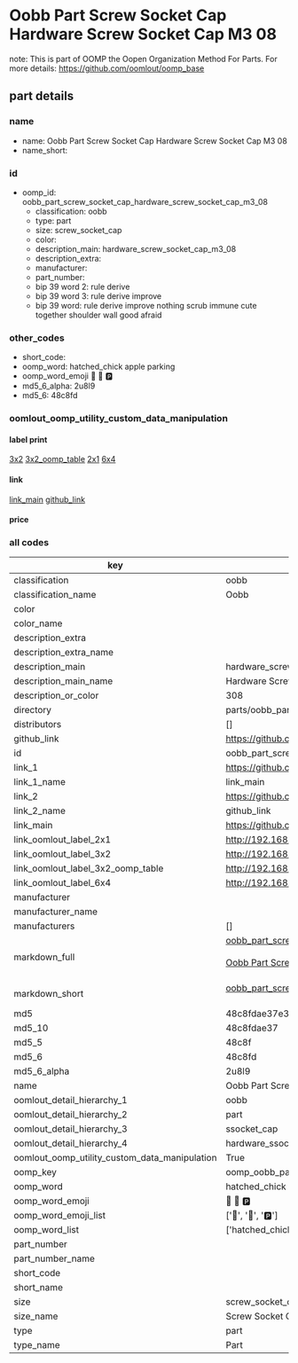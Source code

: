 # Oobb Part Screw Socket Cap Hardware Screw Socket Cap M3 08  

note: This is part of OOMP the Oopen Organization Method For Parts. For more details: https://github.com/oomlout/oomp_base

##  part details





### name
* name: Oobb Part Screw Socket Cap Hardware Screw Socket Cap M3 08
* name_short: 
### id
* oomp_id: oobb_part_screw_socket_cap_hardware_screw_socket_cap_m3_08
  * classification: oobb
  * type: part
  * size: screw_socket_cap
  * color: 
  * description_main: hardware_screw_socket_cap_m3_08
  * description_extra: 
  * manufacturer: 
  * part_number: 
  * bip 39 word 2: rule derive
  * bip 39 word 3: rule derive improve
  * bip 39 word: rule derive improve nothing scrub immune cute together shoulder wall good afraid

### other_codes
* short_code: 
* oomp_word: hatched_chick apple parking
* oomp_word_emoji :hatched_chick: :apple: :parking:
* md5_6_alpha: 2u8l9
* md5_6: 48c8fd






### oomlout_oomp_utility_custom_data_manipulation
#### label print
[3x2](http://192.168.1.245:1112/?label=oomp%202u8l9)
[3x2_oomp_table](http://192.168.1.107:1112/?label=oomp%202u8l9)
[2x1](http://192.168.1.242:1112/?label=oomp%202u8l9)
[6x4](http://192.168.1.55:1112/?label=oomp%202u8l9)    

#### link

[link_main](https://github.com/oomlout/oomlout_oomp_current_version_messy/tree/main/parts/oobb_part_screw_socket_cap_hardware_screw_socket_cap_m3_08) [github_link](https://github.com/oomlout/oomlout_oomp_part_src/tree/main/parts/oobb_part_screw_socket_cap_hardware_screw_socket_cap_m3_08)                             

#### price







### all codes 
| key | value |  
| --- | --- |  
| classification | oobb |  
| classification_name | Oobb |  
| color |  |  
| color_name |  |  
| description_extra |  |  
| description_extra_name |  |  
| description_main | hardware_screw_socket_cap_m3_08 |  
| description_main_name | Hardware Screw Socket Cap M3 08 |  
| description_or_color | 308 |  
| directory | parts/oobb_part_screw_socket_cap_hardware_screw_socket_cap_m3_08 |  
| distributors | [] |  
| github_link | https://github.com/oomlout/oomlout_oomp_part_src/tree/main/parts/oobb_part_screw_socket_cap_hardware_screw_socket_cap_m3_08 |  
| id | oobb_part_screw_socket_cap_hardware_screw_socket_cap_m3_08 |  
| link_1 | https://github.com/oomlout/oomlout_oomp_current_version_messy/tree/main/parts/oobb_part_screw_socket_cap_hardware_screw_socket_cap_m3_08 |  
| link_1_name | link_main |  
| link_2 | https://github.com/oomlout/oomlout_oomp_part_src/tree/main/parts/oobb_part_screw_socket_cap_hardware_screw_socket_cap_m3_08 |  
| link_2_name | github_link |  
| link_main | https://github.com/oomlout/oomlout_oomp_current_version_messy/tree/main/parts/oobb_part_screw_socket_cap_hardware_screw_socket_cap_m3_08 |  
| link_oomlout_label_2x1 | http://192.168.1.242:1112/?label=oomp%202u8l9 |  
| link_oomlout_label_3x2 | http://192.168.1.245:1112/?label=oomp%202u8l9 |  
| link_oomlout_label_3x2_oomp_table | http://192.168.1.107:1112/?label=oomp%202u8l9 |  
| link_oomlout_label_6x4 | http://192.168.1.55:1112/?label=oomp%202u8l9 |  
| manufacturer |  |  
| manufacturer_name |  |  
| manufacturers | [] |  
| markdown_full | [oobb_part_screw_socket_cap_hardware_screw_socket_cap_m3_08](https://github.com/oomlout/oomlout_oomp_current_version_messy/tree/main/parts/oobb_part_screw_socket_cap_hardware_screw_socket_cap_m3_08)<br>[](https://github.com/oomlout/oomlout_oomp_current_version_messy/tree/main/parts/oobb_part_screw_socket_cap_hardware_screw_socket_cap_m3_08)<br>[Oobb Part Screw Socket Cap Hardware Screw Socket Cap M3 08](https://github.com/oomlout/oomlout_oomp_current_version_messy/tree/main/parts/oobb_part_screw_socket_cap_hardware_screw_socket_cap_m3_08)<br><br> |  
| markdown_short | [oobb_part_screw_socket_cap_hardware_screw_socket_cap_m3_08](https://github.com/oomlout/oomlout_oomp_current_version_messy/tree/main/parts/oobb_part_screw_socket_cap_hardware_screw_socket_cap_m3_08)<br><br> |  
| md5 | 48c8fdae37e3a6d5c6e0e96ce40edde9 |  
| md5_10 | 48c8fdae37 |  
| md5_5 | 48c8f |  
| md5_6 | 48c8fd |  
| md5_6_alpha | 2u8l9 |  
| name | Oobb Part Screw Socket Cap Hardware Screw Socket Cap M3 08 |  
| oomlout_detail_hierarchy_1 | oobb |  
| oomlout_detail_hierarchy_2 | part |  
| oomlout_detail_hierarchy_3 | ssocket_cap |  
| oomlout_detail_hierarchy_4 | hardware_ssocket_cap_m3_08 |  
| oomlout_oomp_utility_custom_data_manipulation | True |  
| oomp_key | oomp_oobb_part_screw_socket_cap_hardware_screw_socket_cap_m3_08 |  
| oomp_word | hatched_chick apple parking |  
| oomp_word_emoji | :hatched_chick: :apple: :parking: |  
| oomp_word_emoji_list | [':hatched_chick:', ':apple:', ':parking:'] |  
| oomp_word_list | ['hatched_chick', 'apple', 'parking'] |  
| part_number |  |  
| part_number_name |  |  
| short_code |  |  
| short_name |  |  
| size | screw_socket_cap |  
| size_name | Screw Socket Cap |  
| type | part |  
| type_name | Part |  
